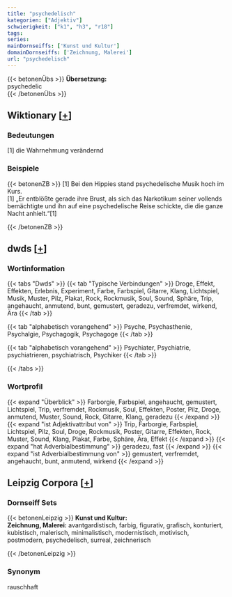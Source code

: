 ```yaml
---
title: "psychedelisch"
kategorien: ["Adjektiv"]
schwierigkeit: ["k1", "h3", "r18"]
tags:
series:
mainDornseiffs: ['Kunst und Kultur']
domainDornseiffs: ['Zeichnung, Malerei']
url: "psychedelisch"
---
```


{{< betonenÜbs >}}
**Übersetzung:**  
psychedelic  
{{< /betonenÜbs >}}

## Wiktionary [[+](https://de.wiktionary.org/wiki/psychedelisch)]

### Bedeutungen
[1] die Wahrnehmung verändernd  

### Beispiele
{{< betonenZB >}}
[1] Bei den Hippies stand psychedelische Musik hoch im Kurs.  
[1] „Er entblößte gerade ihre Brust, als sich das Narkotikum seiner vollends bemächtigte und ihn auf eine psychedelische Reise schickte, die die ganze Nacht anhielt.“[1]  

{{< /betonenZB >}}


## dwds [[+](https://www.dwds.de/wb/psychedelisch)]

### Wortinformation
{{< tabs "Dwds" >}}
{{< tab "Typische Verbindungen" >}}
Droge, Effekt, Effekten, Erlebnis, Experiment, Farbe, Farbspiel, Gitarre, Klang, Lichtspiel, Musik, Muster, Pilz, Plakat, Rock, Rockmusik, Soul, Sound, Sphäre, Trip, angehaucht, anmutend, bunt, gemustert, geradezu, verfremdet, wirkend, Ära
{{< /tab >}}

{{< tab "alphabetisch vorangehend" >}}
Psyche, Psychasthenie, Psychalgie, Psychagogik, Psychagoge
{{< /tab >}}

{{< tab "alphabetisch vorangehend" >}}
Psychiater, Psychiatrie, psychiatrieren, psychiatrisch, Psychiker
{{< /tab >}}

{{< /tabs >}}

### Wortprofil
{{< expand "Überblick" >}} Farborgie, Farbspiel, angehaucht, gemustert, Lichtspiel, Trip, verfremdet, Rockmusik, Soul, Effekten, Poster, Pilz, Droge, anmutend, Muster, Sound, Rock, Gitarre, Klang, geradezu {{< /expand >}}
{{< expand "ist Adjektivattribut von" >}} Trip, Farborgie, Farbspiel, Lichtspiel, Pilz, Soul, Droge, Rockmusik, Poster, Gitarre, Effekten, Rock, Muster, Sound, Klang, Plakat, Farbe, Sphäre, Ära, Effekt {{< /expand >}}
{{< expand "hat Adverbialbestimmung" >}} geradezu, fast {{< /expand >}}
{{< expand "ist Adverbialbestimmung von" >}} gemustert, verfremdet, angehaucht, bunt, anmutend, wirkend {{< /expand >}}

## Leipzig Corpora [[+](https://corpora.uni-leipzig.de/en/res?word=psychedelisch&corpusId=deu_newscrawl-public_2018)]

### Dornseiff Sets
{{< betonenLeipzig >}}
**Kunst und Kultur:**  
**Zeichnung, Malerei:** avantgardistisch, farbig, figurativ, grafisch, konturiert, kubistisch, malerisch, minimalistisch, modernistisch, motivisch, postmodern, psychedelisch, surreal, zeichnerisch  

{{< /betonenLeipzig >}}

### Synonym
rauschhaft

